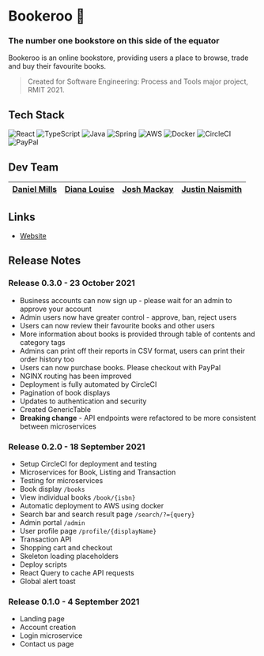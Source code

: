 # Bookeroo 🦘

### The number one bookstore on this side of the equator

Bookeroo is an online bookstore, providing users a place to browse, trade and buy their favourite books.

> Created for Software Engineering: Process and Tools major project, RMIT 2021.

## Tech Stack
<p>
<img alt="React" src="https://img.shields.io/badge/-React-61DAFB?style=flat-square&logo=react&logoColor=black" />
<img alt="TypeScript" src="https://img.shields.io/badge/-TypeScript-007ACC?style=flat-square&logo=typescript&logoColor=white" />
<img alt="Java" src="https://img.shields.io/badge/-Java-007396?style=flat-square&logo=java&logoColor=white" />
<img alt="Spring" src="https://img.shields.io/badge/-Spring-6DB33F?style=flat-square&logo=spring&logoColor=white" />
<img alt="AWS" src="https://img.shields.io/badge/-AWS-ff9900?style=flat-square&logo=amazonaws&logoColor=white" />
<img alt="Docker" src="https://img.shields.io/badge/-Docker-46a2f1?style=flat-square&logo=docker&logoColor=white" />
<img alt="CircleCI" src="https://img.shields.io/badge/-CircleCI-343434?style=flat-square&logo=circleCI&logoColor=white" />
<img alt="PayPal" src="https://img.shields.io/badge/-PayPal-F3BA38?style=flat-square&logo=PayPal&logoColor=white" />
</p>

## Dev Team

| [Daniel Mills](https://github.com/s3843035) | [Diana Louise](https://github.com/s3668134) | [Josh Mackay](https://github.com/s3782125) | [Justin Naismith](https://github.com/justinnais) |
| ------------------------------------------- | ------------------------------------------- | ------------------------------------------ | ------------------------------------------------ |

## Links

- [Website](https://bookeroo.danieljmills.com)

## Release Notes

### Release 0.3.0 - 23 October 2021

- Business accounts can now sign up - please wait for an admin to approve your account
- Admin users now have greater control - approve, ban, reject users
- Users can now review their favourite books and other users
- More information about books is provided through table of contents and category tags
- Admins can print off their reports in CSV format, users can print their order history too
- Users can now purchase books. Please checkout with PayPal
- NGINX routing has been improved
- Deployment is fully automated by CircleCI
- Pagination of book displays
- Updates to authentication and security
- Created GenericTable
- **Breaking change** - API endpoints were refactored to be more consistent between microservices

### Release 0.2.0 - 18 September 2021

- Setup CircleCI for deployment and testing
- Microservices for Book, Listing and Transaction
- Testing for microservices
- Book display `/books`
- View individual books `/book/{isbn}`
- Automatic deployment to AWS using docker
- Search bar and search result page `/search/?={query}`
- Admin portal `/admin`
- User profile page `/profile/{displayName}`
- Transaction API
- Shopping cart and checkout
- Skeleton loading placeholders
- Deploy scripts
- React Query to cache API requests
- Global alert toast

### Release 0.1.0 - 4 September 2021

- Landing page
- Account creation
- Login microservice
- Contact us page
